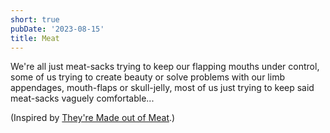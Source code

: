 ```yaml
---
short: true
pubDate: '2023-08-15'
title: Meat
---
```


We're all just meat-sacks trying to keep our flapping mouths under control, some of us trying to create beauty or solve problems with our limb appendages, mouth-flaps or skull-jelly, most of us just trying to keep said meat-sacks vaguely comfortable...

(Inspired by [They're Made out of Meat](https://www.mit.edu/people/dpolicar/writing/prose/text/thinkingMeat.html).)
